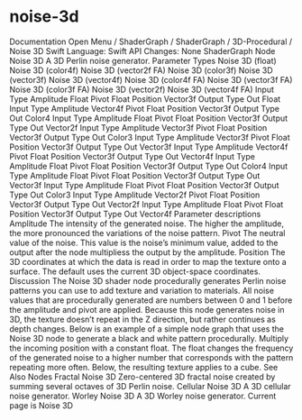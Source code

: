 # noise-3d
 Documentation 
 Open Menu 
/
 ShaderGraph 
/
ShaderGraph
/
 3D-Procedural 
/
 Noise 3D 
Swift
Language: 
Swift
 API Changes: 
None
ShaderGraph Node
Noise 3D
A 3D Perlin noise generator.
Parameter Types
 Noise 3D (float) 
 Noise 3D (color4f) 
 Noise 3D (vector2f FA) 
 Noise 3D (color3f) 
 Noise 3D (vector3f) 
 Noise 3D (vector4f) 
 Noise 3D (color4f FA) 
 Noise 3D (vector3f FA) 
 Noise 3D (color3f FA) 
 Noise 3D (vector2f) 
 Noise 3D (vector4f FA) 
Input
Type
Amplitude
Float
Pivot
Float
Position
Vector3f
Output
Type
Out
Float
Input
Type
Amplitude
Vector4f
Pivot
Float
Position
Vector3f
Output
Type
Out
Color4
Input
Type
Amplitude
Float
Pivot
Float
Position
Vector3f
Output
Type
Out
Vector2f
Input
Type
Amplitude
Vector3f
Pivot
Float
Position
Vector3f
Output
Type
Out
Color3
Input
Type
Amplitude
Vector3f
Pivot
Float
Position
Vector3f
Output
Type
Out
Vector3f
Input
Type
Amplitude
Vector4f
Pivot
Float
Position
Vector3f
Output
Type
Out
Vector4f
Input
Type
Amplitude
Float
Pivot
Float
Position
Vector3f
Output
Type
Out
Color4
Input
Type
Amplitude
Float
Pivot
Float
Position
Vector3f
Output
Type
Out
Vector3f
Input
Type
Amplitude
Float
Pivot
Float
Position
Vector3f
Output
Type
Out
Color3
Input
Type
Amplitude
Vector2f
Pivot
Float
Position
Vector3f
Output
Type
Out
Vector2f
Input
Type
Amplitude
Float
Pivot
Float
Position
Vector3f
Output
Type
Out
Vector4f
Parameter descriptions
Amplitude
The intensity of the generated noise. The higher the amplitude, the more pronounced the variations of the noise pattern.
Pivot
The neutral value of the noise. This value is the noise’s minimum value, added to the output after the node multipliess the output by the amplitude.
Position
The 3D coordinates at which the data is read in order to map the texture onto a surface. The default uses the current 3D object-space coordinates.
Discussion
The Noise 3D shader node procedurally generates Perlin noise patterns you can use to add texture and variation to materials. All noise values that are procedurally generated are numbers between 
0
 and 
1
 before the amplitude and pivot are applied. Because this node generates noise in 3D, the texture doesn’t repeat in the Z direction, but rather continues as depth changes. Below is an example of a simple node graph that uses the Noise 3D node to generate a black and white pattern procedurally.
Multiply the incoming position with a constant float. The float changes the frequency of the generated noise to a higher number that corresponds with the pattern repeating more often. Below, the resulting texture applies to a cube.
See Also
Nodes
Fractal Noise 3D
Zero-centered 3D fractal noise created by summing several octaves of 3D Perlin noise.
Cellular Noise 3D
A 3D cellular noise generator.
Worley Noise 3D
A 3D Worley noise generator.
 Current page is Noise 3D 